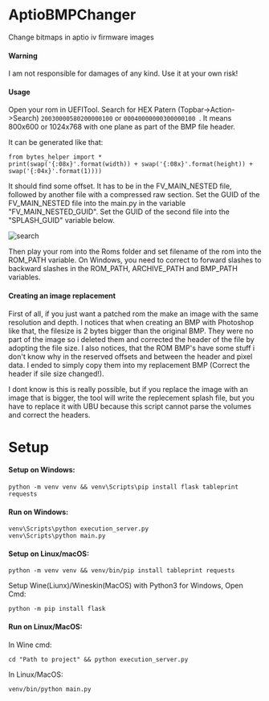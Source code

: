 # AptioBMPChanger
Change bitmaps in aptio iv firmware images

#### Warning
I am not responsible for damages of any kind. Use it at your own risk!

#### Usage
Open your rom in UEFITool. Search for HEX Patern (Topbar->Action->Search) ```20030000580200000100``` or ```00040000000300000100 ```. It means 800x600 or 1024x768 with one plane as part of the BMP file header.

It can be generated like that:
```
from bytes_helper import *
print(swap('{:08x}'.format(width)) + swap('{:08x}'.format(height)) + swap('{:04x}'.format(1))))
```

It should find some offset. It has to be in the FV_MAIN_NESTED file, followed by another file with a compressed raw section. Set the GUID of the FV_MAIN_NESTED file into the main.py in the variable "FV_MAIN_NESTED_GUID". Set the GUID of the second file into the "SPLASH_GUID" variable below. 

![search](https://user-images.githubusercontent.com/44642574/115959410-69e8ff00-a50c-11eb-95f6-a24f0d0e2414.PNG)

Then play your rom into the Roms folder and set filename of the rom into the ROM_PATH variable. On Windows, you need to correct to forward slashes to backward slashes in the ROM_PATH, ARCHIVE_PATH and BMP_PATH variables.

#### Creating an image replacement
First of all, if you just want a patched rom the make an image with the same resolution and depth. I notices that when creating an BMP with Photoshop like that, the filesize is 2 bytes bigger than the original BMP. They were no part of the image so i deleted them and corrected the header of the file by adopting the file size. I also notices, that the ROM BMP's have some stuff i don't know why in the reserved offsets and between the header and pixel data. I ended to simply copy them into my replacement BMP (Correct the header if sile size changed!).

I dont know is this is really possible, but if you replace the image with an image that is bigger, the tool will write the replecement splash file, but you have to replace it with UBU because this script cannot parse the volumes and correct the headers.

# Setup
#### Setup on Windows:
```
python -m venv venv && venv\Scripts\pip install flask tableprint requests
```

#### Run on Windows:
```
venv\Scripts\python execution_server.py
venv\Scripts\python main.py
```

#### Setup on Linux/macOS:
```
python -m venv venv && venv/bin/pip install tableprint requests
```
Setup Wine(Liunx)/Wineskin(MacOS) with Python3 for Windows, Open Cmd:
```
python -m pip install flask
```

#### Run on Linux/MacOS:
In Wine cmd:
```
cd "Path to project" && python execution_server.py
```
In Linux/MacOS:
```
venv/bin/python main.py
```
